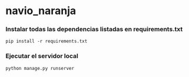 # navio_naranja

### Instalar todas las dependencias listadas en requirements.txt

```
pip install -r requirements.txt
```

### Ejecutar el servidor local

```
python manage.py runserver
```
